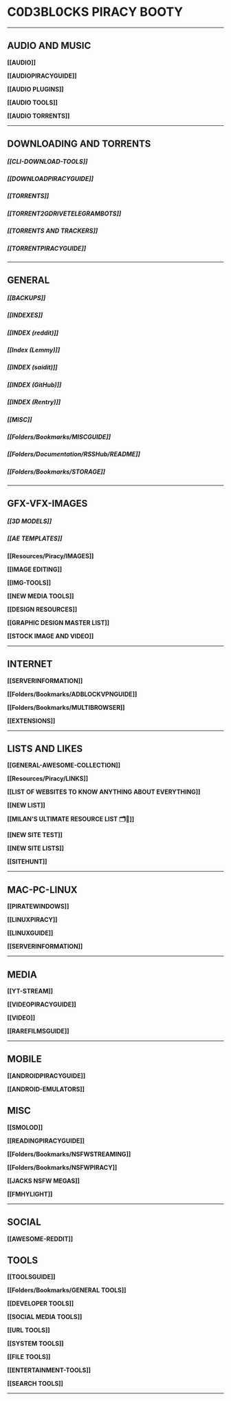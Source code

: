 # C0D3BL0CKS PIRACY BOOTY

---

## AUDIO AND MUSIC

**[[AUDIO]]**

**[[AUDIOPIRACYGUIDE]]**

**[[AUDIO PLUGINS]]**

**[[AUDIO TOOLS]]**

**[[AUDIO TORRENTS]]**

---

## DOWNLOADING AND TORRENTS 

##### [[CLI-DOWNLOAD-TOOLS]]

##### [[DOWNLOADPIRACYGUIDE]]

##### [[TORRENTS]]

##### [[TORRENT2GDRIVETELEGRAMBOTS]]

##### [[TORRENTS AND TRACKERS]]

##### [[TORRENTPIRACYGUIDE]]


---



## GENERAL

##### [[BACKUPS]]

##### [[INDEXES]]

##### [[INDEX (reddit)]]

##### [[Index (Lemmy)]]

##### [[INDEX (saidit)]]

##### [[INDEX (GitHub)]]

##### [[INDEX (Rentry)]]

##### [[MISC]]

##### [[Folders/Bookmarks/MISCGUIDE]]

##### [[Folders/Documentation/RSSHub/README]]

##### [[Folders/Bookmarks/STORAGE]]

---

## GFX-VFX-IMAGES

##### [[3D MODELS]]

##### [[AE TEMPLATES]]

**[[Resources/Piracy/IMAGES]]**

**[[IMAGE EDITING]]**

**[[IMG-TOOLS]]**

**[[NEW MEDIA TOOLS]]**

**[[DESIGN RESOURCES]]**

**[[GRAPHIC DESIGN MASTER LIST]]**

**[[STOCK IMAGE AND VIDEO]]**

---

##  INTERNET

**[[SERVERINFORMATION]]**

**[[Folders/Bookmarks/ADBLOCKVPNGUIDE]]**

**[[Folders/Bookmarks/MULTIBROWSER]]**

**[[EXTENSIONS]]**

---

## LISTS AND LIKES

**[[GENERAL-AWESOME-COLLECTION]]**

**[[Resources/Piracy/LINKS]]**

**[[LIST OF WEBSITES TO KNOW ANYTHING ABOUT EVERYTHING]]**

**[[NEW LIST]]**

**[[MILAN'S ULTIMATE RESOURCE LIST 🗂🚀]]**

**[[NEW SITE TEST]]**

**[[NEW SITE LISTS]]**

**[[SITEHUNT]]**


---

## MAC-PC-LINUX

**[[PIRATEWINDOWS]]**

**[[LINUXPIRACY]]**

**[[LINUXGUIDE]]**

**[[SERVERINFORMATION]]**


---

## MEDIA

**[[YT-STREAM]]**

**[[VIDEOPIRACYGUIDE]]**

**[[VIDEO]]**

**[[RAREFILMSGUIDE]]**


---


##  MOBILE

**[[ANDROIDPIRACYGUIDE]]**

**[[ANDROID-EMULATORS]]**


## MISC

**[[SMOLOD]]**

**[[READINGPIRACYGUIDE]]**

**[[Folders/Bookmarks/NSFWSTREAMING]]**

**[[Folders/Bookmarks/NSFWPIRACY]]**

**[[JACKS NSFW MEGAS]]**

**[[FMHYLIGHT]]**


---


## SOCIAL


**[[AWESOME-REDDIT]]**


## TOOLS

**[[TOOLSGUIDE]]**

**[[Folders/Bookmarks/GENERAL TOOLS]]**

**[[DEVELOPER TOOLS]]**

**[[SOCIAL MEDIA TOOLS]]**

**[[URL TOOLS]]**

**[[SYSTEM TOOLS]]**

**[[FILE TOOLS]]**

**[[ENTERTAINMENT-TOOLS]]**

**[[SEARCH TOOLS]]**


---


